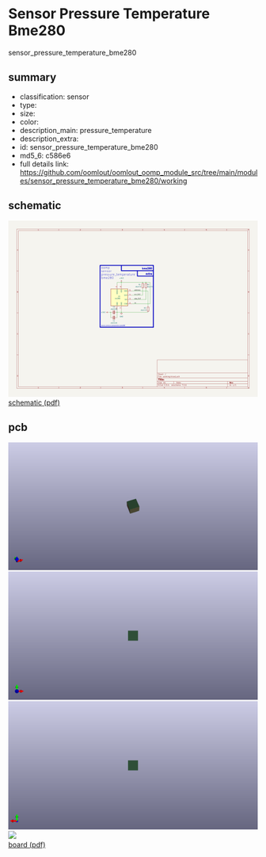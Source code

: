 # Sensor Pressure Temperature Bme280  
sensor_pressure_temperature_bme280  
 
## summary 
* classification: sensor
* type: 
* size: 
* color: 
* description_main: pressure_temperature
* description_extra: 
* id: sensor_pressure_temperature_bme280
* md5_6: c586e6
* full details link: https://github.com/oomlout/oomlout_oomp_module_src/tree/main/modules/sensor_pressure_temperature_bme280/working

## schematic  
![](kicad/current_version/working/working_schematic_600.png)  
[schematic (pdf)](kicad/current_version/working/working_schematic.pdf)  

## pcb  
![](kicad/current_version/working/working_3d_600.png) 
![](kicad/current_version/working/working_3d_front_600.png)  
![](kicad/current_version/working/working_3d_back_600.png)  
![](kicad/current_version/working/working_600.png)  
[board (pdf)](kicad/current_version/working/working.pdf)  




